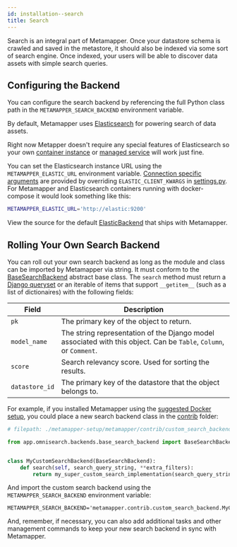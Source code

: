 ```yaml
---
id: installation--search
title: Search
---
```


Search is an integral part of Metamapper. Once your datastore schema is crawled and saved in the metastore, it should also be indexed via some sort of search engine. Once indexed, your users will be able to discover data assets with simple search queries.

## Configuring the Backend

You can configure the search backend by referencing the full Python class path in the `METAMAPPER_SEARCH_BACKEND` environment variable.

By default, Metamapper uses [Elasticsearch](https://www.elastic.co/) for powering search of data assets.

Right now Metapper doesn't require any special features of Elasticsearch so your own [container instance](https://www.elastic.co/guide/en/elasticsearch/reference/current/docker.html) or [managed service](https://aws.amazon.com/elasticsearch-service/) will work just fine.


You can set the Elasticsearch instance URL using the `METAMAPPER_ELASTIC_URL` environment variable. [Connection specific arguments](https://elasticsearch-py.readthedocs.io/en/master/api.html#elasticsearch.Elasticsearch) are provided by overriding `ELASTIC_CLIENT_KWARGS` in [settings.py](https://github.com/getmetamapper/metamapper/blob/master/metamapper/settings.py). For Metamapper and Elasticsearch containers running with docker-compose it would look something like this:

```bash
METAMAPPER_ELASTIC_URL='http://elastic:9200'
```

View the source for the default [ElasticBackend](https://github.com/getmetamapper/metamapper/blob/master/app/omnisearch/backends/elastic_backend.py) that ships with Metamapper.

## Rolling Your Own Search Backend

You can roll out your own search backend as long as the module and class can be imported by Metamapper via string. It must conform to the [BaseSearchBackend](https://github.com/getmetamapper/metamapper/blob/master/app/omnisearch/backends/base_search_backend.py) abstract base class. The `search` method must return a [Django queryset](https://docs.djangoproject.com/en/3.0/ref/models/querysets/) or an iterable of items that support `__getitem__` (such as a list of dictionaires) with the following fields:


| Field | Description |
|-------|-------------|
| `pk` | The primary key of the object to return. |
| `model_name` | The string representation of the Django model associated with this object. Can be `Table`, `Column`, or `Comment`. |
| `score` | Search relevancy score. Used for sorting the results. |
| `datastore_id` | The primary key of the datastore that the object belongs to. |

For example, if you installed Metamapper using the [suggested Docker setup](https://github.com/getmetamapper/metamapper-setup), you could place a new search backend class in the [contrib](https://github.com/getmetamapper/metamapper-setup/tree/master/metamapper/contrib) folder:


```python
# filepath: ./metamapper-setup/metamapper/contrib/custom_search_backend.py

from app.omnisearch.backends.base_search_backend import BaseSearchBackend


class MyCustomSearchBackend(BaseSearchBackend):
    def search(self, search_query_string, **extra_filters):
        return my_super_custom_search_implementation(search_query_string, **extra_filters)
```

And import the custom search backend using the `METAMAPPER_SEARCH_BACKEND` environment variable:

```
METAMAPPER_SEARCH_BACKEND='metamapper.contrib.custom_search_backend.MyCustomSearchBackend'
```

And, remember, if necessary, you can also add additional tasks and other management commands to keep your new search backend in sync with Metamapper.
